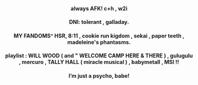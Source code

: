 
<p align="center">
<h4 align="center"> always AFK! c+h , w2i 
<h4 align="center"> DNI: tolerant , galladay. 
<h4 align="center"> MY FANDOMS^ HSR, 8:11 , cookie run kigdom , sekai , paper teeth , madeleine's phantasms. 
<h4 align="center"> playlist : WILL WOOD ( and " WELCOME CAMP HERE & THERE ) , gulugulu , mercuro , TALLY HALL ( miracle musical ) , babymetall , MSI !! 
<h4 align="center"> I’m just a psycho, babe! 
